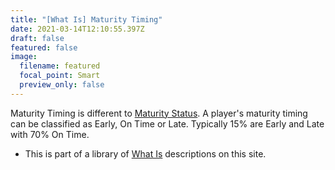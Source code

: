 ```yaml
---
title: "[What Is] Maturity Timing"
date: 2021-03-14T12:10:55.397Z
draft: false
featured: false
image:
  filename: featured
  focal_point: Smart
  preview_only: false
---
```

Maturity Timing is different to [Maturity Status](https://onemoresummer.co.uk/post/what-is-maturity-status/). A player's maturity timing can be classified as Early, On Time or Late. Typically 15% are Early and Late with 70% On Time.

* This is part of a library of [What Is](https://onemoresummer.co.uk/post/the-what-is-series/) descriptions on this site.